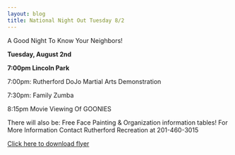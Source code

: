 ```yaml
---
layout: blog
title: National Night Out Tuesday 8/2
---
```


A Good Night To Know Your Neighbors!


**Tuesday, August 2nd**

**7:00pm Lincoln Park**

7:00pm: Rutherford DoJo Martial Arts Demonstration

7:30pm: Family Zumba

8:15pm Movie Viewing Of GOONIES


There will also be: Free Face Painting & Organization information tables!
 For More Information Contact Rutherford Recreation at 201-460-3015
 
[Click here to download flyer](https://storage.googleapis.com/static.rutherford-nj.com/recreation/posts/National%20night%20out%202016.pdf)
